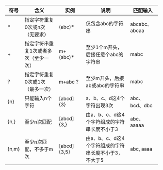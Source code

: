| 符号  | 含义                                  | 实例        | 说明                                                  | 匹配输入      |
| ----- | ------------------------------------- | ----------- | ----------------------------------------------------- | ------------- |
| *     | 指定字符重复0次或n次（无要求）        | (abc)*      | 仅包含abc的字符串                                     | abcabc、abcaa |
| +     | 指定字符串重复1次或者多次（至少一次） | m+(abc)*    | 至少1个m开头，后接任意个abc的字符串                   | mabc          |
| ?     | 指定字符重复0次或1次（最多一次）      | m+abc？     | 至少m开头，后接ab或abc的字符串                        | mabc          |
| {n}   | 只能输入n个字符                       | [abcd]{3}   | a、b、c、d这4个字符出现3次                            | abc、bcd、dbc |
| {n,}  | 至少n次匹配                           | [abcd]{3,}  | 由a、b、c、d这4个字符组成的字符串长度不小于3          | abc、aaaaa    |
| {n,m} | 至少n次匹配，不多于m次                | [abcd]{3,5} | 由a、b、c、d这4个字符组成的字符串长度不小于3，不大于5 | abc, aaaa     |

